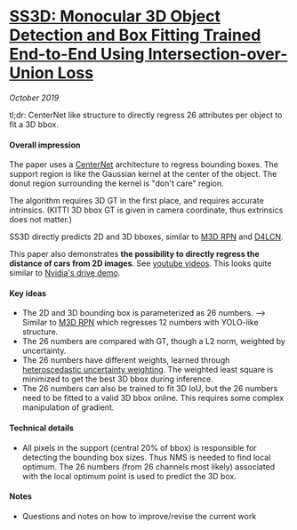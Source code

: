 # [SS3D: Monocular 3D Object Detection and Box Fitting Trained End-to-End Using Intersection-over-Union Loss](https://arxiv.org/abs/1906.08070)

_October 2019_

tl;dr: CenterNet like structure to directly regress 26 attributes per object to fit a 3D bbox. 

#### Overall impression
The paper uses a [CenterNet](centernet.md) architecture to regress bounding boxes. The support region is like the Gaussian kernel at the center of the object. The donut region surrounding the kernel is "don't care" region.

The algorithm requires 3D GT in the first place, and requires accurate intrinsics. (KITTI 3D bbox GT is given in camera coordinate, thus extrinsics does not matter.)

SS3D directly predicts 2D and 3D bboxes, similar to [M3D RPN](m3d_rpn.md) and [D4LCN](d4lcn.md).

This paper also demonstrates **the possibility to directly regress the distance of cars from 2D images**. See [youtube videos](https://www.youtube.com/playlist?list=PL4jJwJr7UjMb4bzLwUGHdVmhfNS2Ads_x). This looks quite similar to [Nvidia's drive demo](https://www.youtube.com/watch?v=0rc4RqYLtEU).

#### Key ideas
- The 2D and 3D bounding box is parameterized as 26 numbers. --> Similar to [M3D RPN](m3d_rpn.md) which regresses 12 numbers with YOLO-like structure.
- The 26 numbers are compared with GT, though a L2 norm, weighted by uncertainty. 
- The 26 numbers have different weights, learned through [heteroscedastic uncertainty weighting](uncertainty_bdl.md). The weighted least square is minimized to get the best 3D bbox during inference.
- The 26 numbers can also be trained to fit 3D IoU, but the 26 numbers need to be fitted to a valid 3D bbox online. This requires some complex manipulation of gradient.

#### Technical details
- All pixels in the support (central 20% of bbox) is responsible for detecting the bounding box sizes. Thus NMS is needed to find local optimum. The 26 numbers (from 26 channels most likely) associated with the local optimum point is used to predict the 3D box. 

#### Notes
- Questions and notes on how to improve/revise the current work  

